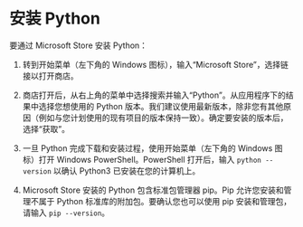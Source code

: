 # 安装 Python

要通过 Microsoft Store 安装 Python：

1. 转到开始菜单（左下角的 Windows 图标），输入“Microsoft Store”，选择链接以打开商店。

2. 商店打开后，从右上角的菜单中选择搜索并输入“Python”。从应用程序下的结果中选择您想使用的 Python 版本。我们建议使用最新版本，除非您有其他原因（例如与您计划使用的现有项目的版本保持一致）。确定要安装的版本后，选择“获取”。

3. 一旦 Python 完成下载和安装过程，使用开始菜单（左下角的 Windows 图标）打开 Windows PowerShell。PowerShell 打开后，输入 `python --version` 以确认 Python3 已安装在您的计算机上。

4. Microsoft Store 安装的 Python 包含标准包管理器 pip。Pip 允许您安装和管理不属于 Python 标准库的附加包。要确认您也可以使用 pip 安装和管理包，请输入 `pip --version`。